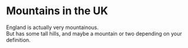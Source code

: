 Mountains in the UK   
===================   
England is actually very mountainous.   
But has some tall hills, and maybe a mountain or two depending on your definition.